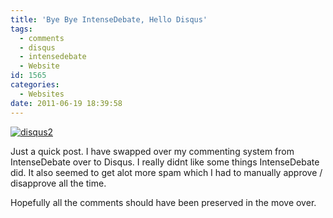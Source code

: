 ```yaml
---
title: 'Bye Bye IntenseDebate, Hello Disqus'
tags:
  - comments
  - disqus
  - intensedebate
  - Website
id: 1565
categories:
  - Websites
date: 2011-06-19 18:39:58
---
```


[![](https://mikecann.co.uk/wp-content/uploads/2011/06/disqus2.jpg "disqus2")](https://mikecann.co.uk/wp-content/uploads/2011/06/disqus2.jpg)

Just a quick post. I have swapped over my commenting system from IntenseDebate over to Disqus. I really didnt like some things IntenseDebate did. It also seemed to get alot more spam which I had to manually approve / disapprove all the time.

Hopefully all the comments should have been preserved in the move over.